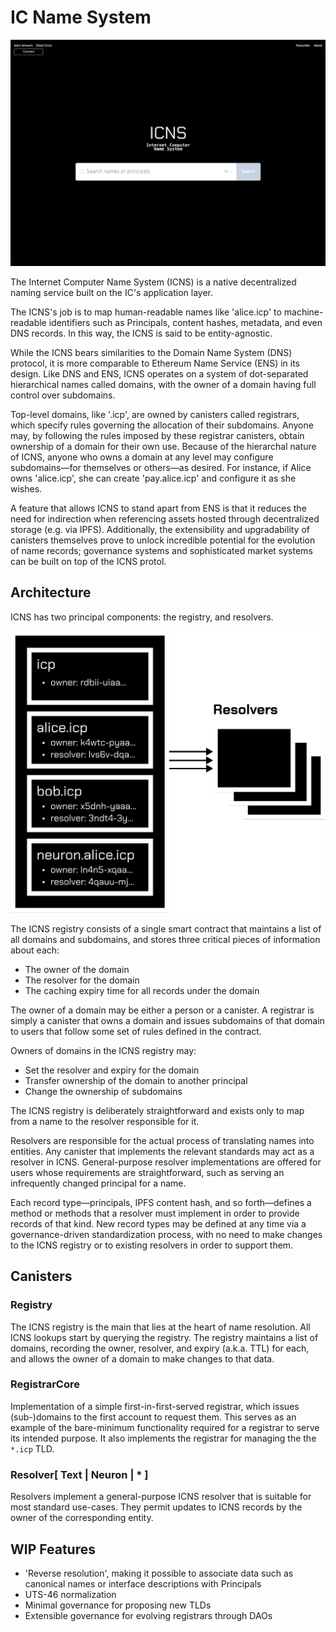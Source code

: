 # IC Name System

![ICNS Landing Page](./img/landing_page.png)

The Internet Computer Name System (ICNS) is a native decentralized naming service built on the IC's application layer.

The ICNS's job is to map human-readable names like 'alice.icp' to machine-readable identifiers such as Principals, content hashes, metadata, and even DNS records. In this way, the ICNS is said to be entity-agnostic.

While the ICNS bears similarities to the Domain Name System (DNS) protocol, it is more comparable to Ethereum Name Service (ENS) in its design. Like DNS and ENS, ICNS operates on a system of dot-separated hierarchical names called domains, with the owner of a domain having full control over subdomains.

Top-level domains, like '.icp', are owned by canisters called registrars, which specify rules governing the allocation of their subdomains. Anyone may, by following the rules imposed by these registrar canisters, obtain ownership of a domain for their own use. Because of the hierarchal nature of ICNS, anyone who owns a domain at any level may configure subdomains—for themselves or others—as desired. For instance, if Alice owns 'alice.icp', she can create 'pay.alice.icp' and configure it as she wishes.

A feature that allows ICNS to stand apart from ENS is that it reduces the need for indirection when referencing assets hosted through decentralized storage (e.g. via IPFS). Additionally, the extensibility and upgradability of canisters themselves prove to unlock incredible potential for the evolution of name records; governance systems and sophisticated market systems can be built on top of the ICNS protol.

## Architecture

ICNS has two principal components: the registry, and resolvers.

![ICNS Architecture Overview](./img/arch.png)

The ICNS registry consists of a single smart contract that maintains a list of all domains and subdomains, and stores three critical pieces of information about each:

- The owner of the domain
- The resolver for the domain
- The caching expiry time for all records under the domain

The owner of a domain may be either a person or a canister. A registrar is simply a canister that owns a domain and issues subdomains of that domain to users that follow some set of rules defined in the contract.

Owners of domains in the ICNS registry may:

- Set the resolver and expiry for the domain
- Transfer ownership of the domain to another principal
- Change the ownership of subdomains

The ICNS registry is deliberately straightforward and exists only to map from a name to the resolver responsible for it.

Resolvers are responsible for the actual process of translating names into entities. Any canister that implements the relevant standards may act as a resolver in ICNS. General-purpose resolver implementations are offered for users whose requirements are straightforward, such as serving an infrequently changed principal for a name.

Each record type—principals, IPFS content hash, and so forth—defines a method or methods that a resolver must implement in order to provide records of that kind. New record types may be defined at any time via a governance-driven standardization process, with no need to make changes to the ICNS registry or to existing resolvers in order to support them.

## Canisters

### Registry

The ICNS registry is the main that lies at the heart of name resolution. All ICNS lookups start by querying the registry. The registry maintains a list of domains, recording the owner, resolver, and expiry (a.k.a. TTL) for each, and allows the owner of a domain to make changes to that data.

### RegistrarCore

Implementation of a simple first-in-first-served registrar, which issues (sub-)domains to the first account to request them. This serves as an example of the bare-minimum functionality required for a registrar to serve its intended purpose. It also implements the registrar for managing the the `*.icp` TLD.

### Resolver\[ Text | Neuron | \* \]

Resolvers implement a general-purpose ICNS resolver that is suitable for most standard use-cases. They permit updates to ICNS records by the owner of the corresponding entity.

## WIP Features

- 'Reverse resolution', making it possible to associate data such as canonical names or interface descriptions with Principals
- UTS-46 normalization
- Minimal governance for proposing new TLDs
- Extensible governance for evolving registrars through DAOs

